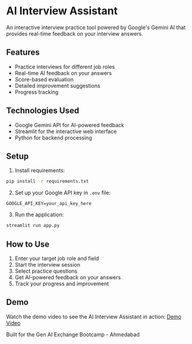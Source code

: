# AI Interview Assistant

An interactive interview practice tool powered by Google's Gemini AI that provides real-time feedback on your interview answers.

## Features
- Practice interviews for different job roles
- Real-time AI feedback on your answers
- Score-based evaluation
- Detailed improvement suggestions
- Progress tracking

## Technologies Used
- Google Gemini API for AI-powered feedback
- Streamlit for the interactive web interface
- Python for backend processing

## Setup
1. Install requirements:
```bash
pip install -r requirements.txt
```

2. Set up your Google API key in `.env` file:
```
GOOGLE_API_KEY=your_api_key_here
```

3. Run the application:
```bash
streamlit run app.py
```

## How to Use
1. Enter your target job role and field
2. Start the interview session
3. Select practice questions
4. Get AI-powered feedback on your answers
5. Track your progress and improvement

## Demo
Watch the demo video to see the AI Interview Assistant in action:
[Demo Video](https://www.youtube.com/watch?v=cZKryXJsPzo)

Built for the Gen AI Exchange Bootcamp - Ahmedabad
